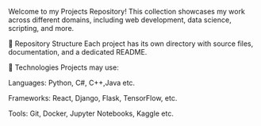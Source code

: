 Welcome to my Projects Repository! This collection showcases my work across different domains, including web development, data science, scripting, and more.

📂 Repository Structure
Each project has its own directory with source files, documentation, and a dedicated README.

🔧 Technologies
Projects may use:

Languages: Python, C#, C++,Java etc.

Frameworks: React, Django, Flask, TensorFlow, etc.

Tools: Git, Docker, Jupyter Notebooks, Kaggle etc.
